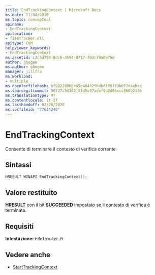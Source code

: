 ```yaml
---
title: EndTrackingContext | Microsoft Docs
ms.date: 11/04/2016
ms.topic: conceptual
apiname:
- EndTrackingContext
apilocation:
- filetracker.dll
apitype: COM
helpviewer_keywords:
- EndTrackingContext
ms.assetid: c2c5d794-8dc8-4594-8717-70dc79a0e75d
author: ghogen
ms.author: ghogen
manager: jillfra
ms.workload:
- multiple
ms.openlocfilehash: bf982200b8e65e404325bdbd189ff3b0f2daebac
ms.sourcegitcommit: 96737c54162f5fd5c97adef9b2d86ccc660b2135
ms.translationtype: MT
ms.contentlocale: it-IT
ms.lasthandoff: 02/26/2020
ms.locfileid: "77634240"
---
```

# <a name="endtrackingcontext"></a>EndTrackingContext

Consente di terminare il contesto di verifica corrente.

## <a name="syntax"></a>Sintassi

```cpp
HRESULT WINAPI EndTrackingContext();
```

## <a name="return-value"></a>Valore restituito

**HRESULT** con il bit **SUCCEEDED** impostato se il contesto di verifica è terminato.

## <a name="requirements"></a>Requisiti

**Intestazione:** *FileTracker. h*

## <a name="see-also"></a>Vedere anche

- [StartTrackingContext](../msbuild/starttrackingcontext.md)
